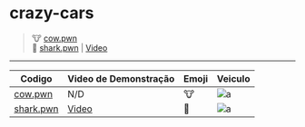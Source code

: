 # crazy-cars
> 🐮 [cow.pwn](https://github.com/skyMateus/animals-samp/blob/main/cow.pwn) <br>
> 🦈 [shark.pwn](https://github.com/skyMateus/animals-samp/blob/main/shark.pwn) | [Video](https://www.youtube.com/watch?v=qp3_kxW7sDQ)

---

| Codigo  |  Video de Demonstração  | Emoji | Veiculo |
| ------------------- | ------------------- | ------------------- | ------------------- |
|  [cow.pwn](https://github.com/skyMateus/animals-samp/blob/main/cow.pwn) |  N/D | 🐮 | ![a](https://sampwiki.blast.hk/wroot/images2/5/52/Vehicle_594.jpg) |
|  [shark.pwn](https://github.com/skyMateus/animals-samp/blob/main/shark.pwn) |  [Video](https://www.youtube.com/watch?v=qp3_kxW7sDQ) | 🦈 | ![a](https://sampwiki.blast.hk/wroot/images2/a/a1/Vehicle_539.jpg) |
